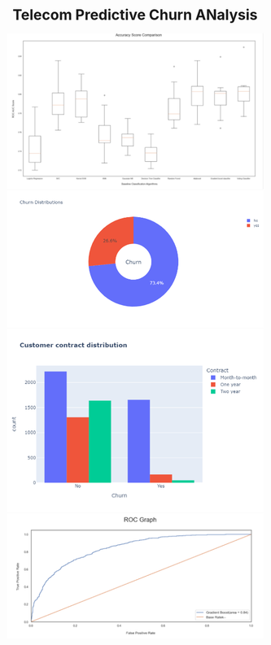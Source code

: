 # <div align="center">Telecom Predictive Churn ANalysis</div>

![alt text](https://github.com/Shashank-sharma0401/Telecom-Predictive-Churn-Analysis/blob/main/output/Accuracy%20score%20comparison.PNG)
![alt text](https://github.com/Shashank-sharma0401/Telecom-Predictive-Churn-Analysis/blob/main/output/Churn%20Distribution.png)
![alt text](https://github.com/Shashank-sharma0401/Telecom-Predictive-Churn-Analysis/blob/main/output/Contract%20distribution.png)
![alt text](https://github.com/Shashank-sharma0401/Telecom-Predictive-Churn-Analysis/blob/main/output/Gradient%20boost.PNG)
